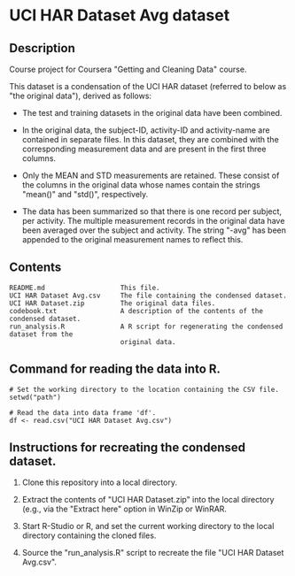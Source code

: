 # UCI HAR Dataset Avg dataset

## Description

Course project for Coursera "Getting and Cleaning Data" course.

This dataset is a condensation of the UCI HAR dataset (referred to below
as "the original data"), derived as follows:

- The test and training datasets in the original data have been combined.

- In the original data, the subject-ID, activity-ID and activity-name
are contained in separate files.  In this dataset, they are combined with
the corresponding measurement data and are present in the first three
columns.

- Only the MEAN and STD measurements are retained.  These consist of the
columns in the original data whose names contain the strings "mean()" and
"std()", respectively.

- The data has been summarized so that there is one record per subject, per
activity.  The multiple measurement records in the original data have been
averaged over the subject and activity.  The string "-avg" has been appended
to the original measurement names to reflect this.

## Contents

    README.md                   This file.
    UCI HAR Dataset Avg.csv     The file containing the condensed dataset.
    UCI HAR Dataset.zip         The original data files.
    codebook.txt                A description of the contents of the condensed dataset.
    run_analysis.R              A R script for regenerating the condensed dataset from the
                                original data.

## Command for reading the data into R.

    # Set the working directory to the location containing the CSV file.
    setwd("path")

    # Read the data into data frame 'df'.
    df <- read.csv("UCI HAR Dataset Avg.csv")


## Instructions for recreating the condensed dataset.

1. Clone this repository into a local directory.

2. Extract the contents of "UCI HAR Dataset.zip" into the local directory (e.g., via the "Extract here" option in WinZip or WinRAR.

3. Start R-Studio or R, and set the current working directory to the local directory containing the cloned files.

4. Source the "run_analysis.R" script to recreate the file "UCI HAR Dataset Avg.csv".
